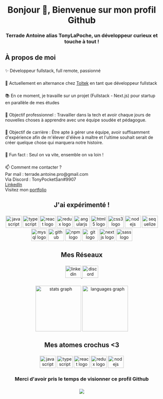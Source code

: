 <h1 align="center">Bonjour 👋, Bienvenue sur mon profil Github</h1>

###

<h3 align="center">Terrade Antoine alias TonyLaPoche, un développeur curieux et touche à tout !</h3>

###

<h2 align="left">À propos de moi</h2>

###

<p align="left">✨ Développeur fullstack, full remote, passionné</p>

###

<p align="left">🌱 Actuellement en alternance chez <a href='https://www.linkedin.com/company/toltek-co/'>Toltek</a> en tant que développeur fullstack</p>

###

<p align="left">📚 En ce moment, je travaille sur un projet (Fullstack - Next.js) pour startup en parallèle de mes études</p>

###

<p align="left">🎯 Objectif professionnel : Travailler dans la tech et avoir chaque jours de nouvelles choses à apprendre avec une équipe soudée et pédagogue.</p>

###

<p align="left">💌 Objectif de carrière : Être apte à gérer une équipe, avoir suffisamment d'expérience afin de m'élever d'élève à maître et l'ultime souhait serait de créer quelque chose qui marquera notre histoire.</p>

###

<p align="left">🎲 Fun fact : Seul on va vite, ensemble on va loin !</p>

###

<p align="left">📫 Comment me contacter ? <br>Par mail : terrade.antoine.pro@gmail.com<br>Via Discord : TonyPocketSan#9907<br> <a href='https://www.linkedin.com/in/antoine-terrade-web/'>LinkedIn</a> <br> Visitez mon <a href='https://terrade-antoine.web.app/#contact'>portfolio</a></p>

###

<h2 align="center">J'ai expérimenté !</h2>

###

<div align="center">
  <img src="https://cdn.jsdelivr.net/gh/devicons/devicon/icons/javascript/javascript-original.svg" height="40" width="52" alt="javascript logo"  />
  <img src="https://cdn.jsdelivr.net/gh/devicons/devicon/icons/typescript/typescript-original.svg" height="40" width="52" alt="typescript logo"  />
  <img src="https://cdn.jsdelivr.net/gh/devicons/devicon/icons/react/react-original.svg" height="40" width="52" alt="react logo"  />
  <img src="https://cdn.jsdelivr.net/gh/devicons/devicon/icons/redux/redux-original.svg" height="40" width="52" alt="redux logo"  />
  <img src="https://cdn.jsdelivr.net/gh/devicons/devicon/icons/angularjs/angularjs-original.svg" height="40" width="52" alt="angularjs logo"  />
  <img src="https://cdn.jsdelivr.net/gh/devicons/devicon/icons/html5/html5-original.svg" height="40" width="52" alt="html5 logo"  />
  <img src="https://cdn.jsdelivr.net/gh/devicons/devicon/icons/css3/css3-original.svg" height="40" width="52" alt="css3 logo"  />
  <img src="https://cdn.jsdelivr.net/gh/devicons/devicon/icons/nodejs/nodejs-original.svg" height="40" width="52" alt="nodejs logo"  />
  <img src="https://cdn.jsdelivr.net/gh/devicons/devicon/icons/sequelize/sequelize-original.svg" height="40" width="52" alt="sequelize logo"  />
  <img src="https://cdn.jsdelivr.net/gh/devicons/devicon/icons/mysql/mysql-original.svg" height="40" width="52" alt="mysql logo"  />
  <img src="https://cdn.jsdelivr.net/gh/devicons/devicon/icons/github/github-original.svg" height="40" width="52" alt="github logo"  />
  <img src="https://cdn.jsdelivr.net/gh/devicons/devicon/icons/npm/npm-original-wordmark.svg" height="40" width="52" alt="npm logo"  />
  <img src="https://cdn.jsdelivr.net/gh/devicons/devicon/icons/git/git-original.svg" height="40" width="52" alt="git logo"  />
  <img src="https://cdn.jsdelivr.net/gh/devicons/devicon/icons/nextjs/nextjs-original.svg" height="40" width="52" alt="nextjs logo"  />
  <img src="https://cdn.jsdelivr.net/gh/devicons/devicon/icons/sass/sass-original.svg" height="40" width="52" alt="sass logo"  />
</div>

###

<h2 align="center">Mes Réseaux</h2>

###

<div align="center">
  <a href="https://www.linkedin.com/in/antoine-terrade-web/" target="_blank">
    <img src="https://raw.githubusercontent.com/maurodesouza/profile-readme-generator/master/src/assets/icons/social/linkedin/default.svg" width="52" height="40" alt="linkedin logo"  />
  </a>
  <a href="https://discord.gg/zkeCnAsByF" target="_blank">
    <img src="https://raw.githubusercontent.com/maurodesouza/profile-readme-generator/master/src/assets/icons/social/discord/default.svg" width="52" height="40" alt="discord logo"  />
  </a>
</div>

###

<div align="center">
  <img src="https://github-readme-stats.vercel.app/api?hide_title=false&hide_rank=false&show_icons=true&include_all_commits=true&count_private=true&disable_animations=false&theme=dark&locale=fr&hide_border=true&username=tonylapoche" height="150" alt="stats graph"  />
  <img src="https://github-readme-stats.vercel.app/api/top-langs?locale=fr&hide_title=false&layout=compact&card_width=320&langs_count=10&theme=dark&hide_border=true&username=tonylapoche" height="150" alt="languages graph"  />
</div>

###

<h2 align="center">Mes atomes crochus <3</h2>

###

<div align="center">
  <img src="https://cdn.jsdelivr.net/gh/devicons/devicon/icons/javascript/javascript-original.svg" height="40" width="52" alt="javascript logo"  />
  <img src="https://cdn.jsdelivr.net/gh/devicons/devicon/icons/typescript/typescript-original.svg" height="40" width="52" alt="typescript logo"  />
  <img src="https://cdn.jsdelivr.net/gh/devicons/devicon/icons/react/react-original.svg" height="40" width="52" alt="react logo"  />
  <img src="https://cdn.jsdelivr.net/gh/devicons/devicon/icons/redux/redux-original.svg" height="40" width="52" alt="redux logo"  />
  <img src="https://cdn.jsdelivr.net/gh/devicons/devicon/icons/nodejs/nodejs-original.svg" height="40" width="52" alt="nodejs logo"  />
</div>

###

<h3 align="center">Merci d'avoir pris le temps de visionner ce profil Github</h3>

###

<div align="center">
  <img src="https://profile-counter.glitch.me/tonylapoche/count.svg?"  />
</div>

###
